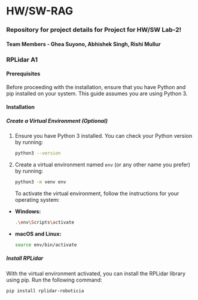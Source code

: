 # HW/SW-RAG

### Repository for project details for Project for HW/SW Lab-2!

#### Team Members - Ghea Suyono, Abhishek Singh, Rishi Mullur

### RPLidar A1
#### Prerequisites
Before proceeding with the installation, ensure that you have Python and pip installed on your system. This guide assumes you are using Python 3.

#### Installation

##### Create a Virtual Environment (Optional)
1. Ensure you have Python 3 installed. You can check your Python version by running:
    ```bash
    python3 --version
    ```

2. Create a virtual environment named `env` (or any other name you prefer) by running:
    ```bash
    python3 -m venv env
    ```
    To activate the virtual environment, follow the instructions for your operating system:

- **Windows:**
    ```bash
    .\env\Scripts\activate
    ```

- **macOS and Linux:**
    ```bash
    source env/bin/activate
    ```

##### Install RPLidar

With the virtual environment activated, you can install the RPLidar library using pip. Run the following command:

```bash
pip install rplidar-roboticia
```
